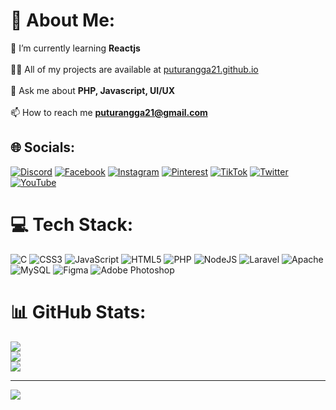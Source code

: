 # 💫 About Me:
🌱 I’m currently learning **Reactjs**<br><br>👨‍💻 All of my projects are available at [puturangga21.github.io](https://puturangga21.github.io/)<br><br>💬 Ask me about **PHP, Javascript, UI/UX**<br><br>📫 How to reach me **puturangga21@gmail.com**<br>


## 🌐 Socials:
[![Discord](https://img.shields.io/badge/Discord-%237289DA.svg?logo=discord&logoColor=white)](htttps://discord.gg/https://discord.gg/q8yQXktD)
[![Facebook](https://img.shields.io/badge/Facebook-%231877F2.svg?logo=Facebook&logoColor=white)](https://facebook.com/100009707918378) 
[![Instagram](https://img.shields.io/badge/Instagram-%23E4405F.svg?logo=Instagram&logoColor=white)](https://instagram.com/puturangga21) 
[![Pinterest](https://img.shields.io/badge/Pinterest-%23E60023.svg?logo=Pinterest&logoColor=white)](https://pinterest.com/puturangga21) 
[![TikTok](https://img.shields.io/badge/TikTok-%23000000.svg?logo=TikTok&logoColor=white)](https://tiktok.com/@puturangga21) 
[![Twitter](https://img.shields.io/badge/Twitter-%231DA1F2.svg?logo=Twitter&logoColor=white)](https://twitter.com/puturangga21) 
[![YouTube](https://img.shields.io/badge/YouTube-%23FF0000.svg?logo=YouTube&logoColor=white)](https://youtube.com/c/UC-v2zEW6kC8AwIGfJFFxiPg) 

# 💻 Tech Stack:
![C](https://img.shields.io/badge/c-%2300599C.svg?style=for-the-badge&logo=c&logoColor=white) ![CSS3](https://img.shields.io/badge/css3-%231572B6.svg?style=for-the-badge&logo=css3&logoColor=white) ![JavaScript](https://img.shields.io/badge/javascript-%23323330.svg?style=for-the-badge&logo=javascript&logoColor=%23F7DF1E) ![HTML5](https://img.shields.io/badge/html5-%23E34F26.svg?style=for-the-badge&logo=html5&logoColor=white) ![PHP](https://img.shields.io/badge/php-%23777BB4.svg?style=for-the-badge&logo=php&logoColor=white) ![NodeJS](https://img.shields.io/badge/node.js-6DA55F?style=for-the-badge&logo=node.js&logoColor=white) ![Laravel](https://img.shields.io/badge/laravel-%23FF2D20.svg?style=for-the-badge&logo=laravel&logoColor=white) ![Apache](https://img.shields.io/badge/apache-%23D42029.svg?style=for-the-badge&logo=apache&logoColor=white) ![MySQL](https://img.shields.io/badge/mysql-%2300f.svg?style=for-the-badge&logo=mysql&logoColor=white) 	![Figma](https://img.shields.io/badge/figma-%23F24E1E.svg?style=for-the-badge&logo=figma&logoColor=white) ![Adobe Photoshop](https://img.shields.io/badge/adobephotoshop-%2331A8FF.svg?style=for-the-badge&logo=adobephotoshop&logoColor=white)
# 📊 GitHub Stats:
![](https://github-readme-stats.vercel.app/api?username=puturangga21&theme=react&hide_border=false&include_all_commits=false&count_private=false)<br/>
![](https://github-readme-streak-stats.herokuapp.com/?user=puturangga21&theme=react&hide_border=false)<br/>
![](https://github-readme-stats.vercel.app/api/top-langs/?username=puturangga21&theme=react&hide_border=false&include_all_commits=false&count_private=false&layout=compact)

---
[![](https://visitcount.itsvg.in/api?id=puturangga21&label=Profile%20Views&color=0&icon=5&pretty=true)](https://visitcount.itsvg.in)
